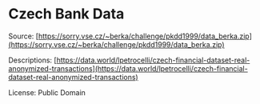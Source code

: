 Czech Bank Data
======

Source: [https://sorry.vse.cz/~berka/challenge/pkdd1999/data_berka.zip](https://sorry.vse.cz/~berka/challenge/pkdd1999/data_berka.zip)

Descriptions: [https://data.world/lpetrocelli/czech-financial-dataset-real-anonymized-transactions](https://data.world/lpetrocelli/czech-financial-dataset-real-anonymized-transactions)

License: Public Domain
